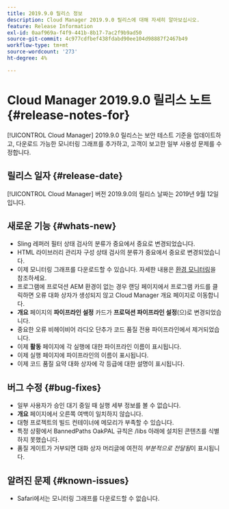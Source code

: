 ```yaml
---
title: 2019.9.0 릴리스 정보
description: Cloud Manager 2019.9.0 릴리스에 대해 자세히 알아보십시오.
feature: Release Information
exl-id: 0aaf969a-f4f9-441b-8b17-7ac2f9b9ad50
source-git-commit: 4c977cdfbef438fdabd90ee104d98887f2467b49
workflow-type: tm+mt
source-wordcount: '273'
ht-degree: 4%

---
```


# Cloud Manager 2019.9.0 릴리스 노트 {#release-notes-for}

[!UICONTROL Cloud Manager] 2019.9.0 릴리스는 보안 테스트 기준을 업데이트하고, 다운로드 가능한 모니터링 그래프를 추가하고, 고객이 보고한 일부 사용성 문제를 수정합니다.

## 릴리스 일자 {#release-date}

[!UICONTROL Cloud Manager] 버전 2019.9.0의 릴리스 날짜는 2019년 9월 12일입니다.

## 새로운 기능 {#whats-new}

* Sling 레퍼러 필터 상태 검사의 분류가 중요에서 중요로 변경되었습니다.
* HTML 라이브러리 관리자 구성 상태 검사의 분류가 중요에서 중요로 변경되었습니다.
* 이제 모니터링 그래프를 다운로드할 수 있습니다. 자세한 내용은 [환경 모니터링](/help/using/monitoring-environments.md)을 참조하세요.
* 프로그램에 프로덕션 AEM 환경이 없는 경우 랜딩 페이지에서 프로그램 카드를 클릭하면 오류 대화 상자가 생성되지 않고 Cloud Manager 개요 페이지로 이동합니다.
* **개요** 페이지의 **파이프라인 설정** 카드가 **프로덕션 파이프라인 설정**(으)로 변경되었습니다.
* 중요한 오류 비헤이비어 라디오 단추가 코드 품질 전용 파이프라인에서 제거되었습니다.
* 이제 **활동** 페이지에 각 실행에 대한 파이프라인 이름이 표시됩니다.
* 이제 실행 페이지에 파이프라인의 이름이 표시됩니다.
* 이제 코드 품질 요약 대화 상자에 각 등급에 대한 설명이 표시됩니다.

## 버그 수정 {#bug-fixes}

* 일부 사용자가 승인 대기 중일 때 실행 세부 정보를 볼 수 없습니다.
* **개요** 페이지에서 오른쪽 여백이 일치하지 않습니다.
* 대형 프로젝트의 빌드 컨테이너에 메모리가 부족할 수 있습니다.
* 특정 상황에서 BannedPaths OakPAL 규칙은 /libs 아래에 설치된 콘텐츠를 식별하지 못했습니다.
* 품질 게이트가 거부되면 대화 상자 머리글에 여전히 *부분적으로 전달됨*&#x200B;이 표시됩니다.

## 알려진 문제 {#known-issues}

* Safari에서는 모니터링 그래프를 다운로드할 수 없습니다.
